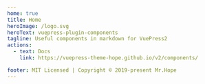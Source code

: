 ```yaml
---
home: true
title: Home
heroImage: /logo.svg
heroText: vuepress-plugin-components
tagline: Useful components in markdown for VuePress2
actions:
  - text: Docs
    link: https://vuepress-theme-hope.github.io/v2/components/

footer: MIT Licensed | Copyright © 2019-present Mr.Hope
---
```

